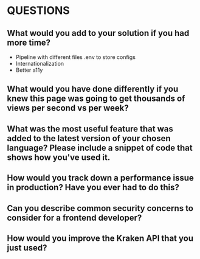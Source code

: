 # QUESTIONS

## What would you add to your solution if you had more time?

- Pipeline with different files .env to store configs
- Internationalization
- Better a11y

## What would you have done differently if you knew this page was going to get thousands of views per second vs per week?

## What was the most useful feature that was added to the latest version of your chosen language? Please include a snippet of code that shows how you've used it.

## How would you track down a performance issue in production? Have you ever had to do this?

## Can you describe common security concerns to consider for a frontend developer?

## How would you improve the Kraken API that you just used?
